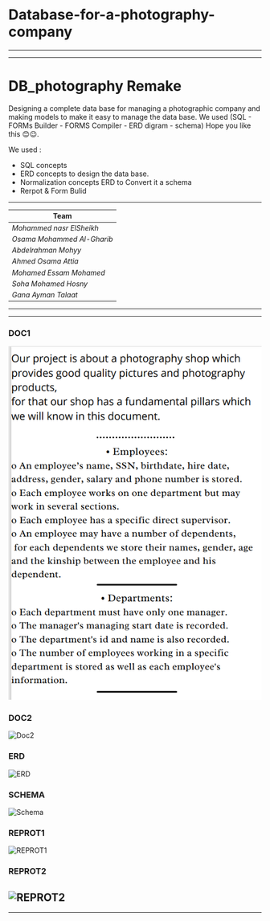 # Database-for-a-photography-company
---
---

# DB_photography Remake 
Designing a complete data base for managing a photographic company and making models to make it easy to manage the data base. We used (SQL - FORMs Builder - FORMS Compiler - ERD digram - schema) Hope you like this 😊😉.


We used :

- SQL concepts
- ERD concepts to design the data base.
- Normalization concepts ERD to Convert it  a schema
- Rerpot & Form Bulid


---

|  Team                        | 
| ---------------------------- | 
| *Mohammed nasr ElSheikh*     | 
| *Osama Mohammed Al-Gharib*   | 
| *Abdelrahman Mohyy*          | 
| *Ahmed Osama Attia*          | 
| *Mohamed Essam Mohamed*      | 
| *Soha Mohamed Hosny*         | 
|*Gana Ayman Talaat*           |

---


---
### DOC1
![Doc1][1]
### DOC2
![Doc2][2]
### ERD
![ERD][3]
### SCHEMA
![Schema][4]
### REPROT1
![REPROT1][5]
### REPROT2
![REPROT2][6]
---
---

[1]:<dm/DOC1.png>

[2]:<./DOC2.png>

[3]:<./ERD.png>

[4]:<./Schema.png>

[5]:<./REPROT1.png>

[6]:<./REPROT2.png>

